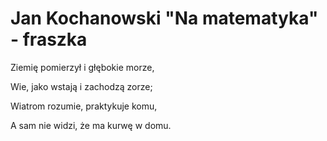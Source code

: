 # Jan Kochanowski "Na matematyka" - fraszka


Ziemię pomierzył i głębokie morze,

Wie, jako wstają i zachodzą zorze;

Wiatrom rozumie, praktykuje komu,

A sam nie widzi, że ma kurwę w domu.
